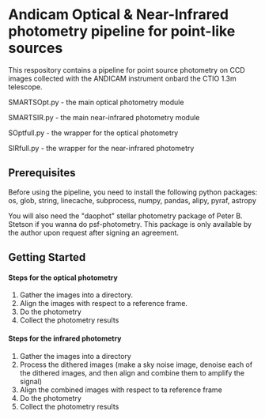 # Andicam Optical & Near-Infrared photometry pipeline for point-like sources

This respository contains a pipeline for point source photometry on CCD images collected with the ANDICAM instrument onbard the CTIO 1.3m telescope.

SMARTSOpt.py - the main optical photometry module

SMARTSIR.py - the main near-infrared photometry module

SOptfull.py - the wrapper for the optical photometry

SIRfull.py - the wrapper for the near-infrared photometry

## Prerequisites

Before using the pipeline, you need to install the following python packages: os, glob, string, linecache, subprocess, numpy, pandas, alipy, pyraf, astropy

You will also need the "daophot" stellar photometry package of Peter B. Stetson if you wanna do psf-photometry. This package is only available by the author upon request after signing an agreement.


## Getting Started
#### Steps for the optical photometry

1. Gather the images into a directory.
2. Align the images with respect to a reference frame.
3. Do the photometry
4. Collect the photometry results

#### Steps for the infrared photometry
1. Gather the images into a directory
2. Process the dithered images (make a sky noise image, denoise each of the dithered images, and then align and combine them to amplify the signal)
3. Align the combined images with respect to ta reference frame
4. Do the photometry
5. Collect the photometry results
